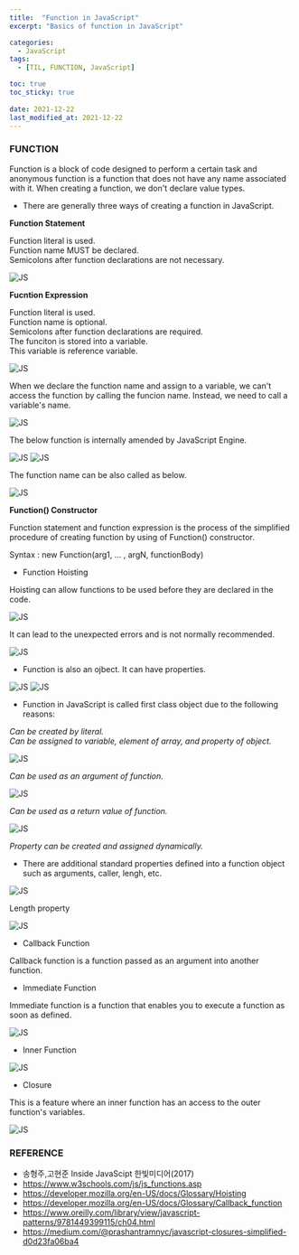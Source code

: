 ```yaml
---
title:  "Function in JavaScript"
excerpt: "Basics of function in JavaScript"

categories:
  - JavaScript
tags:
  - [TIL, FUNCTION, JavaScript]

toc: true
toc_sticky: true
 
date: 2021-12-22
last_modified_at: 2021-12-22
---
```

### FUNCTION
Function is a block of code designed to perform a certain task and anonymous function is a function that does not have any name associated with it. When creating a function, we don't declare value types.

* There are generally three ways of creating a function in JavaScript.

**Function Statement**

Function literal is used.  
Function name MUST be declared.  
Semicolons after function declarations are not necessary.

![JS](/img/JavaScript/JS2/2021-12-22-JS2-1.jpg)

**Fucntion Expression**

Function literal is used.   
Function name is optional.   
Semicolons after function declarations are required.   
The funciton is stored into a variable.   
This variable is reference variable.     

![JS](/img/JavaScript/JS2/2021-12-22-JS2-2.jpg)

When we declare the function name and assign to a variable, we can't access the function by calling the funcion name. Instead, we need to call a variable's name.

![JS](/img/JavaScript/JS2/2021-12-22-JS2-3.jpg)

The below function is internally amended by JavaScript Engine.

![JS](/img/JavaScript/JS2/2021-12-22-JS2-4.jpg)
![JS](/img/JavaScript/JS2/2021-12-22-JS2-5.jpg)

The function name can be also called as below.

![JS](/img/JavaScript/JS2/2021-12-22-JS2-6.jpg)

**Function() Constructor**

Function statement and function expression is the process of the simplified procedure of creating function by using of Function() constructor.

Syntax :
new Function(arg1, ... , argN, functionBody)

* Function Hoisting

Hoisting can allow functions to be used before they are declared in the code.

![JS](/img/JavaScript/JS2/2021-12-22-JS2-7.jpg)

It can lead to the unexpected errors and is not normally recommended.

![JS](/img/JavaScript/JS2/2021-12-22-JS2-8.jpg)

* Function is also an ojbect. It can have properties.

![JS](/img/JavaScript/JS2/2021-12-22-JS2-9.jpg)
![JS](/img/JavaScript/JS2/2021-12-22-JS2-10.jpg)

* Function in JavaScript is called first class object due to the following reasons:

*Can be created by literal.* </br>
*Can be assigned to variable, element of array, and property of object.*

![JS](/img/JavaScript/JS2/2021-12-22-JS2-11.jpg)

*Can be used as an argument of function.*

![JS](/img/JavaScript/JS2/2021-12-22-JS2-12.jpg)

*Can be used as a return value of function.*

![JS](/img/JavaScript/JS2/2021-12-22-JS2-13.jpg)

*Property can be created and assigned dynamically.*

* There are additional standard properties defined into a function object such as arguments, caller, lengh, etc.

![JS](/img/JavaScript/JS2/2021-12-22-JS2-14.jpg)

Length property

![JS](/img/JavaScript/JS2/2021-12-22-JS2-15.jpg)

* Callback Function

Callback function is a function passed as an argument into another function.

* Immediate Function

Immediate function is a function that enables you to execute a function as soon as defined.

![JS](/img/JavaScript/JS2/2021-12-22-JS2-16.jpg)

* Inner Function

![JS](/img/JavaScript/JS2/2021-12-22-JS2-17.jpg)

* Closure

This is a feature where an inner function has an access to the outer function's variables.

![JS](/img/JavaScript/JS2/2021-12-22-JS2-18.jpg)


### REFERENCE 
* 송형주,고현준 Inside JavaScipt 한빛미디어(2017)
* https://www.w3schools.com/js/js_functions.asp
* https://developer.mozilla.org/en-US/docs/Glossary/Hoisting
* https://developer.mozilla.org/en-US/docs/Glossary/Callback_function
* https://www.oreilly.com/library/view/javascript-patterns/9781449399115/ch04.html
* https://medium.com/@prashantramnyc/javascript-closures-simplified-d0d23fa06ba4




